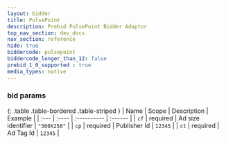 ```yaml
---
layout: bidder
title: PulsePoint
description: Prebid PulsePoint Bidder Adaptor
top_nav_section: dev_docs
nav_section: reference
hide: true
biddercode: pulsepoint
biddercode_longer_than_12: false
prebid_1_0_supported : true
media_types: native
---
```



### bid params

{: .table .table-bordered .table-striped }
| Name | Scope | Description | Example |
| :--- | :---- | :---------- | :------ |
| `cf` | required | Ad size identifier | `"300X250"` |
| `cp` | required | Publisher Id | `12345` |
| `ct` | required | Ad Tag Id | `12345` |
